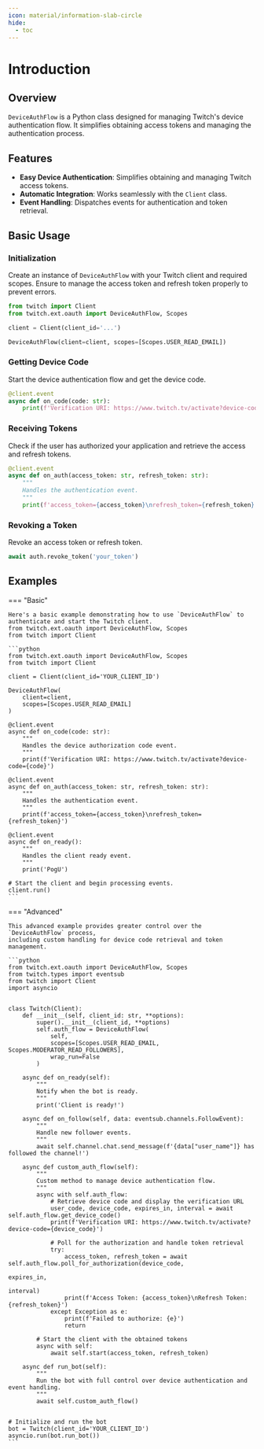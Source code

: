 ```yaml
---
icon: material/information-slab-circle
hide:
  - toc
---
```


# Introduction

## Overview

`DeviceAuthFlow` is a Python class designed for managing Twitch's device authentication flow. It simplifies obtaining access tokens and managing the authentication process.

## Features

- **Easy Device Authentication**: Simplifies obtaining and managing Twitch access tokens.
- **Automatic Integration**: Works seamlessly with the `Client` class.
- **Event Handling**: Dispatches events for authentication and token retrieval.

## Basic Usage

### Initialization

Create an instance of `DeviceAuthFlow` with your Twitch client and required scopes.
Ensure to manage the access token and refresh token properly to prevent errors.

```python
from twitch import Client
from twitch.ext.oauth import DeviceAuthFlow, Scopes

client = Client(client_id='...')

DeviceAuthFlow(client=client, scopes=[Scopes.USER_READ_EMAIL])
```

### Getting Device Code

Start the device authentication flow and get the device code.

```python
@client.event
async def on_code(code: str):
    print(f'Verification URI: https://www.twitch.tv/activate?device-code={code}')
```

### Receiving Tokens

Check if the user has authorized your application and retrieve the access and refresh tokens.

```python
@client.event
async def on_auth(access_token: str, refresh_token: str):
    """
    Handles the authentication event.
    """
    print(f'access_token={access_token}\nrefresh_token={refresh_token}')
```

### Revoking a Token

Revoke an access token or refresh token.

```python
await auth.revoke_token('your_token')
```

## Examples

=== "Basic"

    Here's a basic example demonstrating how to use `DeviceAuthFlow` to authenticate and start the Twitch client.
    from twitch.ext.oauth import DeviceAuthFlow, Scopes
    from twitch import Client

    ```python
    from twitch.ext.oauth import DeviceAuthFlow, Scopes
    from twitch import Client
    
    client = Client(client_id='YOUR_CLIENT_ID')
    
    DeviceAuthFlow(
        client=client,
        scopes=[Scopes.USER_READ_EMAIL]
    )
    
    @client.event
    async def on_code(code: str):
        """
        Handles the device authorization code event.
        """
        print(f'Verification URI: https://www.twitch.tv/activate?device-code={code}')
    
    @client.event
    async def on_auth(access_token: str, refresh_token: str):
        """
        Handles the authentication event.
        """
        print(f'access_token={access_token}\nrefresh_token={refresh_token}')
    
    @client.event
    async def on_ready():
        """
        Handles the client ready event.
        """
        print('PogU')
    
    # Start the client and begin processing events.
    client.run()
    ```

=== "Advanced"

    This advanced example provides greater control over the `DeviceAuthFlow` process,
    including custom handling for device code retrieval and token management.

    ```python
    from twitch.ext.oauth import DeviceAuthFlow, Scopes
    from twitch.types import eventsub
    from twitch import Client
    import asyncio
    
    
    class Twitch(Client):
        def __init__(self, client_id: str, **options):
            super().__init__(client_id, **options)
            self.auth_flow = DeviceAuthFlow(
                self,
                scopes=[Scopes.USER_READ_EMAIL, Scopes.MODERATOR_READ_FOLLOWERS],
                wrap_run=False
            )
    
        async def on_ready(self):
            """
            Notify when the bot is ready.
            """
            print('Client is ready!')
    
        async def on_follow(self, data: eventsub.channels.FollowEvent):
            """
            Handle new follower events.
            """
            await self.channel.chat.send_message(f'{data["user_name"]} has followed the channel!')
    
        async def custom_auth_flow(self):
            """
            Custom method to manage device authentication flow.
            """
            async with self.auth_flow:
                # Retrieve device code and display the verification URL
                user_code, device_code, expires_in, interval = await self.auth_flow.get_device_code()
                print(f'Verification URI: https://www.twitch.tv/activate?device-code={device_code}')
    
                # Poll for the authorization and handle token retrieval
                try:
                    access_token, refresh_token = await self.auth_flow.poll_for_authorization(device_code,
                                                                                              expires_in,
                                                                                              interval)
                    print(f'Access Token: {access_token}\nRefresh Token: {refresh_token}')
                except Exception as e:
                    print(f'Failed to authorize: {e}')
                    return
    
            # Start the client with the obtained tokens
            async with self:
                await self.start(access_token, refresh_token)
    
        async def run_bot(self):
            """
            Run the bot with full control over device authentication and event handling.
            """
            await self.custom_auth_flow()
    
    
    # Initialize and run the bot
    bot = Twitch(client_id='YOUR_CLIENT_ID')
    asyncio.run(bot.run_bot())
    ```
